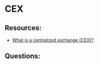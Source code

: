 # CEX

## Resources:
* [What is a centralized exchange (CEX)?](https://www.okx.com/learn/what-is-centralized-exchange)

## Questions:
